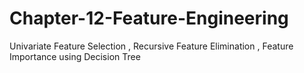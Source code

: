 # Chapter-12-Feature-Engineering

Univariate Feature Selection ,
Recursive Feature Elimination ,
Feature Importance using Decision Tree
